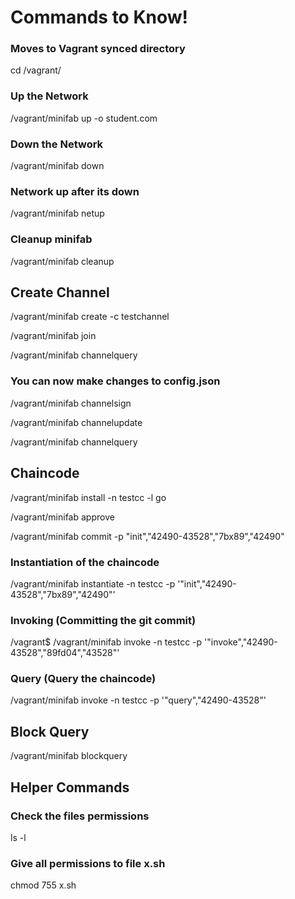 # Commands to Know!

### Moves to Vagrant synced directory
cd /vagrant/

### Up the Network
/vagrant/minifab up -o student.com

### Down the Network
/vagrant/minifab down

### Network up after its down
/vagrant/minifab netup

### Cleanup minifab
/vagrant/minifab cleanup

## Create Channel
/vagrant/minifab create -c testchannel

/vagrant/minifab join

/vagrant/minifab channelquery

### You can now make changes to config.json

/vagrant/minifab channelsign

/vagrant/minifab channelupdate

/vagrant/minifab channelquery

## Chaincode
/vagrant/minifab install -n testcc -l go

/vagrant/minifab approve

/vagrant/minifab commit -p "init","42490-43528","7bx89","42490"

### Instantiation of the chaincode
/vagrant/minifab instantiate -n testcc -p '"init","42490-43528","7bx89","42490"'

### Invoking (Committing the git commit)
/vagrant$ /vagrant/minifab invoke -n testcc -p '"invoke","42490-43528","89fd04","43528"'

### Query (Query the chaincode)
/vagrant/minifab invoke -n testcc -p '"query","42490-43528"'

## Block Query
/vagrant/minifab blockquery

## Helper Commands
### Check the files permissions
ls -l

### Give all permissions to file x.sh
chmod 755 x.sh